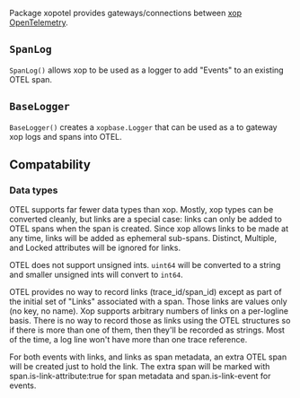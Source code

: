 
Package xopotel provides gateways/connections between 
[xop](https://github.com/muir/xop-go) 
[OpenTelemetry](https://opentelemetry.io/).

## `SpanLog`

`SpanLog()` allows xop to be used as a logger to add "Events" to an 
existing OTEL span.

## `BaseLogger`

`BaseLogger()` creates a `xopbase.Logger` that can be used as a
to gateway xop logs and spans into OTEL.

## Compatability

### Data types

OTEL supports far fewer data types than xop.  Mostly, xop types
can be converted cleanly, but links are a special case: links can
only be added to OTEL spans when the span is created.  Since xop
allows links to be made at any time, links will be added as
ephemeral sub-spans.  Distinct, Multiple, and Locked attributes will
be ignored for links.

OTEL does not support unsigned ints. `uint64` will be converted to a
string and smaller unsigned ints will convert to `int64`.

OTEL provides no way to record links (trace_id/span_id) except as part
of the initial set of "Links" associated with a span.  Those links are
values only (no key, no name).  Xop supports arbitrary numbers of links
on a per-logline basis.  There is no way to record those as links using
the OTEL structures so if there is more than one of them, then they'll
be recorded as strings.  Most of the time, a log line won't have more
than one trace reference.

For both events with links, and links as span metadata, an extra OTEL
span will be created just to hold the link.  The extra span will be marked
with span.is-link-attribute:true for span metadata and 
span.is-link-event for events.

